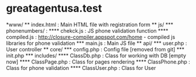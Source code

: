 # greatagentusa.test

*www/
**    index.html : Main HTML file with registration form
**    js/
***        phonenumbers/ : 
****            chekck.js   : JS phone validation function
****            compiled.js : http://closure-compiler.appspot.com/home - compiled js libraries for phone validation
***        main.js : Main JS file
**    api/
***       user.php    : User controller
** core/
***    config.php      : Config file [removed from git]
***    init.php
***    includes/
****        ClassDb.php : Class for working with DB [empty now]
****        ClassPage.php : Class for pages rendering
****        ClassPhone.php : Class for phone validation
****        ClassUser.php : Class for User 